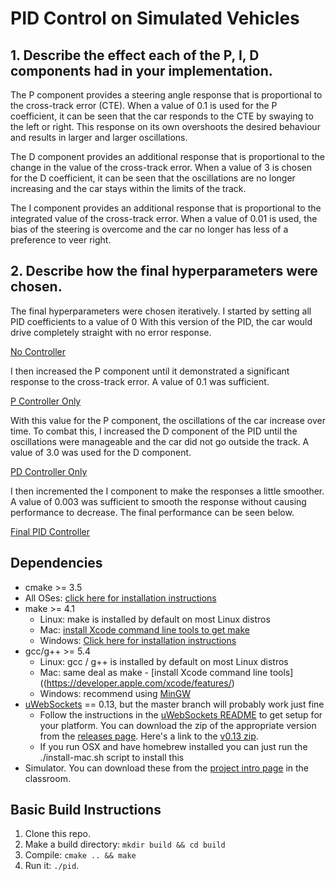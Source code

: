 # PID Control on Simulated Vehicles

## 1. Describe the effect each of the P, I, D components had in your implementation.

The P component provides a steering angle response that is proportional to the cross-track error (CTE). When a value of 0.1 is used for the P coefficient, it can be seen that the car responds to the CTE by swaying to the left or right. This response on its own overshoots the desired behaviour and results in larger and larger oscillations.

The D component provides an additional response that is proportional to the change in the value of the cross-track error. When a value of 3 is chosen for the D coefficient, it can be seen that the oscillations are no longer increasing and the car stays within the limits of the track.

The I component provides an additional response that is proportional to the integrated value of the cross-track error. When a value of 0.01 is used, the bias of the steering is overcome and the car no longer has less of a preference to veer right.

## 2. Describe how the final hyperparameters were chosen.

The final hyperparameters were chosen iteratively. I started by setting all PID coefficients to a value of 0 With this version of the PID, the car would drive completely straight with no error response. 

[No Controller](https://youtu.be/iu7LkELocBg)

I then increased the P component until it demonstrated a significant response to the cross-track error. A value of 0.1 was sufficient. 

[P Controller Only](https://youtu.be/hltDnF9vOcU)


With this value for the P component, the oscillations of the car increase over time. To combat this, I increased the D component of the PID until the oscillations were manageable and the car did not go outside the track. A value of 3.0 was used for the D component.

[PD Controller Only](https://youtu.be/z52d4O9o2AEU)

I then incremented the I component to make the responses a little smoother. A value of 0.003 was sufficient to smooth the response without causing performance to decrease. The final performance can be seen below.

[Final PID Controller](https://youtu.be/QRBpIXL-tLI)

## Dependencies

* cmake >= 3.5
 * All OSes: [click here for installation instructions](https://cmake.org/install/)
* make >= 4.1
  * Linux: make is installed by default on most Linux distros
  * Mac: [install Xcode command line tools to get make](https://developer.apple.com/xcode/features/)
  * Windows: [Click here for installation instructions](http://gnuwin32.sourceforge.net/packages/make.htm)
* gcc/g++ >= 5.4
  * Linux: gcc / g++ is installed by default on most Linux distros
  * Mac: same deal as make - [install Xcode command line tools]((https://developer.apple.com/xcode/features/)
  * Windows: recommend using [MinGW](http://www.mingw.org/)
* [uWebSockets](https://github.com/uWebSockets/uWebSockets) == 0.13, but the master branch will probably work just fine
  * Follow the instructions in the [uWebSockets README](https://github.com/uWebSockets/uWebSockets/blob/master/README.md) to get setup for your platform. You can download the zip of the appropriate version from the [releases page](https://github.com/uWebSockets/uWebSockets/releases). Here's a link to the [v0.13 zip](https://github.com/uWebSockets/uWebSockets/archive/v0.13.0.zip).
  * If you run OSX and have homebrew installed you can just run the ./install-mac.sh script to install this
* Simulator. You can download these from the [project intro page](https://github.com/udacity/CarND-PID-Control-Project/releases) in the classroom.

## Basic Build Instructions

1. Clone this repo.
2. Make a build directory: `mkdir build && cd build`
3. Compile: `cmake .. && make`
4. Run it: `./pid`. 
